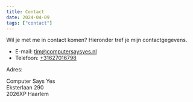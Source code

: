 ```yaml
---
title: Contact
date: 2024-04-09
tags: ["contact"]
---
```


Wil je met me in contact komen? Hieronder tref je mijn contactgegevens.

- E-mail: [tim@computersaysyes.nl](mailto:tim@computersaysyes.nl)
- Telefoon: [+31627016798](tel:+31627016798)

Adres:  

Computer Says Yes  
Eksterlaan 290  
2026XP Haarlem
